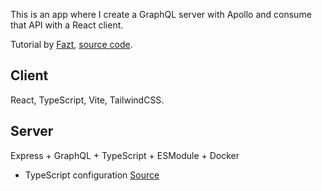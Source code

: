 This is an app where I create a GraphQL server with Apollo and consume that API with a React client.

Tutorial by [Fazt](https://www.youtube.com/watch?v=Z-cujIvf7dg), [source code](https://github.com/fazt/mern-apollo).

## Client

React, TypeScript, Vite, TailwindCSS.

## Server

Express + GraphQL + TypeScript + ESModule + Docker

* TypeScript configuration [Source](https://javascript.plainenglish.io/express-with-typescript-and-es-modules-compilation-build-44f175150073)
